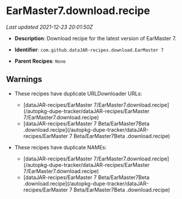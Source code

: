 # EarMaster7.download.recipe

_Last updated 2021-12-23 20:01:50Z_

- **Description**: Download recipe for the latest version of EarMaster 7.

- **Identifier**: `com.github.dataJAR-recipes.download.EarMaster 7`

- **Parent Recipes**: `None`


## Warnings

- These recipes have duplicate URLDownloader URLs:
    - [dataJAR-recipes/EarMaster 7/EarMaster7.download.recipe](/autopkg-dupe-tracker/dataJAR-recipes/EarMaster 7/EarMaster7.download.recipe)
    - [dataJAR-recipes/EarMaster 7 Beta/EarMaster7Beta .download.recipe](/autopkg-dupe-tracker/dataJAR-recipes/EarMaster 7 Beta/EarMaster7Beta .download.recipe)

- These recipes have duplicate NAMEs:
    - [dataJAR-recipes/EarMaster 7/EarMaster7.download.recipe](/autopkg-dupe-tracker/dataJAR-recipes/EarMaster 7/EarMaster7.download.recipe)
    - [dataJAR-recipes/EarMaster 7 Beta/EarMaster7Beta .download.recipe](/autopkg-dupe-tracker/dataJAR-recipes/EarMaster 7 Beta/EarMaster7Beta .download.recipe)